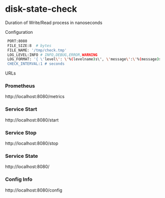 # disk-state-check
Duration of Write/Read process in nanoseconds


Configuration

```sh
 PORT:8080
 FILE_SIZE:8  # bytes
 FILE_NAME: '/tmp/check.tmp'
 LOG_LEVEL:INFO # INFO,DEBUG,ERROR,WARNING
 LOG_FORMAT: '{ \'level\': \'%(levelname)s\', \'message\':\'%(message)s\'}'
 CHECK_INTERVAL:1 # seconds
```

URLs

### Prometheus

http://localhost:8080/metrics 

### Service Start

http://localhost:8080/start

### Service Stop

http://localhost:8080/stop


### Service State

http://localhost:8080/

### Config Info

http://localhost:8080/config
